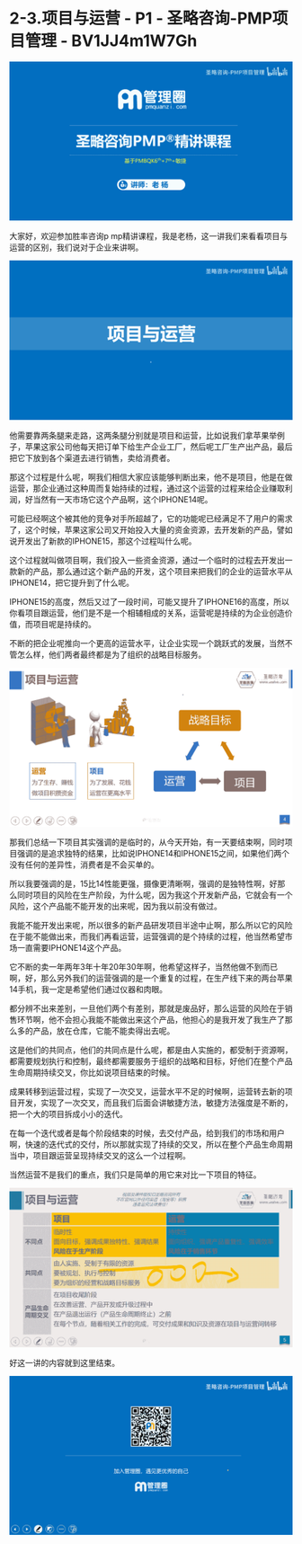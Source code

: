 # 2-3.项目与运营 - P1 - 圣略咨询-PMP项目管理 - BV1JJ4m1W7Gh

![](img/4b2ac8b5725f535cd849223cddb19f60_0.png)

大家好，欢迎参加胜率咨询p mp精讲课程，我是老杨，这一讲我们来看看项目与运营的区别，我们说对于企业来讲啊。



![](img/4b2ac8b5725f535cd849223cddb19f60_2.png)

他需要靠两条腿来走路，这两条腿分别就是项目和运营，比如说我们拿苹果举例子，苹果这家公司他每天把订单下给生产企业工厂，然后呢工厂生产出产品，最后把它下放到各个渠道去进行销售，卖给消费者。

那这个过程是什么呢，啊我们相信大家应该能够判断出来，他不是项目，他是在做运营，那企业通过这种周而复始持续的过程，通过这个运营的过程来给企业赚取利润，好当然有一天市场它这个产品啊，这个IPHONE14呢。

可能已经啊这个被其他的竞争对手所超越了，它的功能呢已经满足不了用户的需求了，这个时候，苹果这家公司又开始投入大量的资金资源，去开发新的产品，譬如说开发出了新款的IPHONE15，那这个过程叫什么呢。

这个过程就叫做项目啊，我们投入一些资金资源，通过一个临时的过程去开发出一款新的产品，那么通过这个新产品的开发，这个项目来把我们的企业的运营水平从IPHONE14，把它提升到了什么呢。

IPHONE15的高度，然后又过了一段时间，可能又提升了IPHONE16的高度，所以你看项目跟运营，他们是不是一个相辅相成的关系，运营呢是持续的为企业创造价值，而项目呢是持续的。

不断的把企业呢推向一个更高的运营水平，让企业实现一个跳跃式的发展，当然不管怎么样，他们两者最终都是为了组织的战略目标服务。



![](img/4b2ac8b5725f535cd849223cddb19f60_4.png)

那我们总结一下项目其实强调的是临时的，从今天开始，有一天要结束啊，同时项目强调的是追求独特的结果，比如说IPHONE14和IPHONE15之间，如果他们两个没有任何的差异性，消费者是不会买单的。

所以我要强调的是，15比14性能更强，摄像更清晰啊，强调的是独特性啊，好那么同时项目的风险在生产阶段，为什么呢，因为我这个开发新产品，它就会有一个风险，这个产品能不能开发的出来呢，因为我以前没有做过。

我能不能开发出来呢，所以很多的新产品研发项目半途中止啊，那么所以它的风险在于能不能做出来，而我们再看运营，运营强调的是个持续的过程，他当然希望市场一直需要IPHONE14这个产品。

它不断的卖一年两年3年十年20年30年啊，他希望这样子，当然他做不到而已啊，好，那么另外我们的运营强调的是一个重复的过程，在生产线下来的两台苹果14手机，我一定是希望他们通过仪器和肉眼。

都分辨不出来差别，一旦他们两个有差别，那就是废品好，那么运营的风险在于销售环节啊，他不会担心我能不能做出来这个产品，他担心的是我开发了我生产了那么多的产品，放在仓库，它能不能卖得出去呢。

这是他们的共同点，他们的共同点是什么呢，都是由人实施的，都受制于资源啊，都需要规划执行和控制，最终都需要服务于组织的战略和目标，好他们在整个产品生命周期持续交叉，你比如说项目结束的时候。

成果转移到运营过程，实现了一次交叉，运营水平不足的时候啊，运营转去新的项目开发，实现了一次交叉，而且我们后面会讲敏捷方法，敏捷方法强度是不断的，把一个大的项目拆成小小的迭代。

在每一个迭代或者是每个阶段结束的时候，去交付产品，给到我们的市场和用户啊，快速的迭代式的交付，所以那就实现了持续的交叉，所以在整个产品生命周期当中，项目跟运营呈现持续交叉的这么一个过程啊。

当然运营不是我们的重点，我们只是简单的用它来对比一下项目的特征。

![](img/4b2ac8b5725f535cd849223cddb19f60_6.png)

好这一讲的内容就到这里结束。

![](img/4b2ac8b5725f535cd849223cddb19f60_8.png)